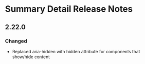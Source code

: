 <!-- Release notes authoring guidelines: http://keepachangelog.com/ -->

# Summary Detail Release Notes

<!-- ## [Unreleased] -->
## 2.22.0
### Changed
- Replaced aria-hidden with hidden attribute for components that show/hide content

<!-- ## [VERSION] -->
